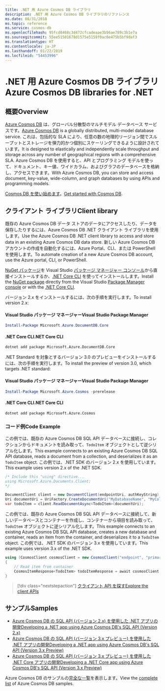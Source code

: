 ```yaml
---
title: .NET 用 Azure Cosmos DB ライブラリ
description: .NET 用 Azure Cosmos DB ライブラリのリファレンス
ms.date: 08/31/2018
ms.topic: reference
ms.service: cosmos-db
ms.openlocfilehash: 95fcd8468c3d472cfcadeaae3b56ae789c3b1e7a
ms.sourcegitcommit: 55ee51501678d1575e5159f0ac0e475b5bf9daf3
ms.translationtype: HT
ms.contentlocale: ja-JP
ms.lasthandoff: 01/22/2019
ms.locfileid: "54453996"
---
```

# <a name="azure-cosmos-db-libraries-for-net"></a><span data-ttu-id="4e80a-103">.NET 用 Azure Cosmos DB ライブラリ</span><span class="sxs-lookup"><span data-stu-id="4e80a-103">Azure Cosmos DB libraries for .NET</span></span>

## <a name="overview"></a><span data-ttu-id="4e80a-104">概要</span><span class="sxs-lookup"><span data-stu-id="4e80a-104">Overview</span></span>

<span data-ttu-id="4e80a-105">[Azure Cosmos DB](https://docs.microsoft.com/azure/cosmos-db/introduction) は、グローバル分散型のマルチモデル データベース サービスです。</span><span class="sxs-lookup"><span data-stu-id="4e80a-105">[Azure Cosmos DB](https://docs.microsoft.com/azure/cosmos-db/introduction) is a globally distributed, multi-model database service.</span></span> <span data-ttu-id="4e80a-106">これは、包括的な SLA により、任意の数の地理的リージョン間でスループットとストレージを弾力的かつ個別にスケーリングできるように設計されています。</span><span class="sxs-lookup"><span data-stu-id="4e80a-106">It is designed to elastically and independently scale throughput and storage across any number of geographical regions with a comprehensive SLA.</span></span> <span data-ttu-id="4e80a-107">Azure Cosmos DB を使用すると、API とプログラミング モデルを使って、ドキュメント、キー値、ワイドカラム、およびグラフのデータベースを格納し、アクセスできます。</span><span class="sxs-lookup"><span data-stu-id="4e80a-107">With Azure Cosmos DB, you can store and access document, key-value, wide-column, and graph databases by using APIs and programming models.</span></span> 

<span data-ttu-id="4e80a-108">[Cosmos DB を使い始めます](https://docs.microsoft.com/azure/cosmos-db/create-sql-api-dotnet)。</span><span class="sxs-lookup"><span data-stu-id="4e80a-108">[Get started with Cosmos DB](https://docs.microsoft.com/azure/cosmos-db/create-sql-api-dotnet).</span></span>

## <a name="client-library"></a><span data-ttu-id="4e80a-109">クライアント ライブラリ</span><span class="sxs-lookup"><span data-stu-id="4e80a-109">Client library</span></span>

<span data-ttu-id="4e80a-110">既存の Azure Cosmos DB データ ストアのデータにアクセスしたり、データを保存したりするには、Azure Cosmos DB .NET クライアント ライブラリを使用します。</span><span class="sxs-lookup"><span data-stu-id="4e80a-110">Use the Azure Cosmos DB .NET client library to access and store data in an existing Azure Cosmos DB data store.</span></span> <span data-ttu-id="4e80a-111">新しい Azure Cosmos DB アカウントの作成を自動化するには、Azure Portal、CLI、または PowerShell を使用します。</span><span class="sxs-lookup"><span data-stu-id="4e80a-111">To automate creation of a new Azure Cosmos DB account, use the Azure portal, CLI, or PowerShell.</span></span>

<span data-ttu-id="4e80a-112">[NuGet パッケージ](https://www.nuget.org/packages/Microsoft.Azure.DocumentDB.Core)を Visual Studio [パッケージ マネージャー コンソール][PackageManager]から直接インストールするか、[.NET Core CLI][DotNetCLI] を使ってインストールします。</span><span class="sxs-lookup"><span data-stu-id="4e80a-112">Install the [NuGet package](https://www.nuget.org/packages/Microsoft.Azure.DocumentDB.Core) directly from the Visual Studio [Package Manager console][PackageManager] or with the [.NET Core CLI][DotNetCLI].</span></span>

<span data-ttu-id="4e80a-113">バージョン 2.x をインストールするには、次の手順を実行します。</span><span class="sxs-lookup"><span data-stu-id="4e80a-113">To install version 2.x:</span></span>

#### <a name="visual-studio-package-manager"></a><span data-ttu-id="4e80a-114">Visual Studio パッケージ マネージャー</span><span class="sxs-lookup"><span data-stu-id="4e80a-114">Visual Studio Package Manager</span></span>

```powershell
Install-Package Microsoft.Azure.DocumentDB.Core
```

#### <a name="net-core-cli"></a><span data-ttu-id="4e80a-115">.NET Core CLI</span><span class="sxs-lookup"><span data-stu-id="4e80a-115">.NET Core CLI</span></span>

```bash
dotnet add package Microsoft.Azure.DocumentDB.Core
```

<span data-ttu-id="4e80a-116">.NET Standard を対象とするバージョン 3.0 のプレビューをインストールするには、次の手順を実行します。</span><span class="sxs-lookup"><span data-stu-id="4e80a-116">To install the preview of version 3.0, which targets .NET standard:</span></span> 

#### <a name="visual-studio-package-manager"></a><span data-ttu-id="4e80a-117">Visual Studio パッケージ マネージャー</span><span class="sxs-lookup"><span data-stu-id="4e80a-117">Visual Studio Package Manager</span></span>

```powershell
Install-Package Microsoft.Azure.Cosmos -prerelease
```

#### <a name="net-core-cli"></a><span data-ttu-id="4e80a-118">.NET Core CLI</span><span class="sxs-lookup"><span data-stu-id="4e80a-118">.NET Core CLI</span></span>

```bash
dotnet add package Microsoft.Azure.Cosmos
```


### <a name="code-example"></a><span data-ttu-id="4e80a-119">コード例</span><span class="sxs-lookup"><span data-stu-id="4e80a-119">Code Example</span></span>

<span data-ttu-id="4e80a-120">この例では、既存の Azure Cosmos DB SQL API データベースに接続し、コレクションからドキュメントを読み取って、`TodoItem` オブジェクトとして逆シリアル化します。</span><span class="sxs-lookup"><span data-stu-id="4e80a-120">This example connects to an existing Azure Cosmos DB SQL API database, reads a document from a collection, and deserializes it as an `TodoItem` object.</span></span> <span data-ttu-id="4e80a-121">この例では、.NET SDK のバージョン 2.x を使用しています。</span><span class="sxs-lookup"><span data-stu-id="4e80a-121">This example uses version 2.x of the .NET SDK.</span></span>   

```csharp
/* Include this "using" directive...
using Microsoft.Azure.Documents.Client;
*/

DocumentClient client = new DocumentClient(endpointUri, authKeyString);
Uri documentUri = UriFactory.CreateDocumentUri("MyDatabaseName", "MyCollectionName", "DocumentId");
var todoItem = client.ReadDocumentAsync<TodoItem>(documentUri);
```

<span data-ttu-id="4e80a-122">この例では、既存の Azure Cosmos DB SQL API データベースに接続して、新しいデータベースとコンテナーを作成し、コンテナーから項目を読み取って、`TodoItem` オブジェクトに逆シリアル化します。</span><span class="sxs-lookup"><span data-stu-id="4e80a-122">This example connects to an existing Azure Cosmos DB SQL API database, creates a new database and container, reads an item from the container, and deserializes it to a `TodoItem` object.</span></span> <span data-ttu-id="4e80a-123">この例では、.NET SDK のバージョン 3.x を使用しています。</span><span class="sxs-lookup"><span data-stu-id="4e80a-123">This example uses version 3.x of the .NET SDK.</span></span>   

```csharp
using (CosmosClient cosmosClient = new CosmosClient("endpoint", "primaryKey"))
{
    // Read item from container
    CosmosItemResponse<TodoItem> todoItemResponse = await cosmosClient.Databases["DatabaseId"].Containers["ContainerId"].Items.ReadItemAsync<TodoItem>("partitionKeyValue", "ItemId");
}
```

> [!div class="nextstepaction"]
> [<span data-ttu-id="4e80a-124">クライアント API を探す</span><span class="sxs-lookup"><span data-stu-id="4e80a-124">Explore the client APIs</span></span>](/dotnet/api/overview/azure/cosmosdb/client)

## <a name="samples"></a><span data-ttu-id="4e80a-125">サンプル</span><span class="sxs-lookup"><span data-stu-id="4e80a-125">Samples</span></span>

* [<span data-ttu-id="4e80a-126">Azure Cosmos DB の SQL API (バージョン 2.x) を使用した .NET アプリの開発</span><span class="sxs-lookup"><span data-stu-id="4e80a-126">Developing a .NET app using Azure Cosmos DB's SQL API (Version 2.x)</span></span>](https://github.com/Azure-Samples/documentdb-dotnet-todo-app/)
* [<span data-ttu-id="4e80a-127">Azure Cosmos DB の SQL API (バージョン 3.x プレビュー) を使用した .NET アプリの開発</span><span class="sxs-lookup"><span data-stu-id="4e80a-127">Developing a .NET app using Azure Cosmos DB's SQL API (Version 3.x Preview)</span></span>](https://github.com/Azure-Samples/cosmos-dotnet-todo-app/)
* [<span data-ttu-id="4e80a-128">Azure Cosmos DB の SQL API (バージョン 3.x プレビュー) を使用した .NET Core アプリの開発</span><span class="sxs-lookup"><span data-stu-id="4e80a-128">Developing a .NET Core app using Azure Cosmos DB's SQL API (Version 3.x Preview)</span></span>](https://github.com/Azure-Samples/cosmos-dotnet-core-getting-started)

<span data-ttu-id="4e80a-129">Azure Cosmos DB のサンプルの[完全な一覧](https://azure.microsoft.com/resources/samples/?platform=dotnet&term=cosmosdb)を表示します。</span><span class="sxs-lookup"><span data-stu-id="4e80a-129">View the [complete list](https://azure.microsoft.com/resources/samples/?platform=dotnet&term=cosmosdb) of Azure Cosmos DB samples.</span></span>

[PackageManager]: https://docs.microsoft.com/nuget/tools/package-manager-console
[DotNetCLI]: https://docs.microsoft.com/dotnet/core/tools/dotnet-add-package
